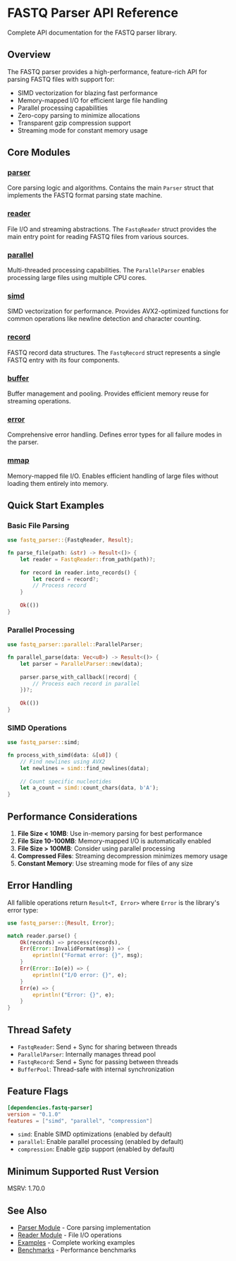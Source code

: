 # FASTQ Parser API Reference

Complete API documentation for the FASTQ parser library.

## Overview

The FASTQ parser provides a high-performance, feature-rich API for parsing FASTQ files with support for:
- SIMD vectorization for blazing fast performance
- Memory-mapped I/O for efficient large file handling
- Parallel processing capabilities
- Zero-copy parsing to minimize allocations
- Transparent gzip compression support
- Streaming mode for constant memory usage

## Core Modules

### [parser](./parser.md)
Core parsing logic and algorithms. Contains the main `Parser` struct that implements the FASTQ format parsing state machine.

### [reader](./reader.md)
File I/O and streaming abstractions. The `FastqReader` struct provides the main entry point for reading FASTQ files from various sources.

### [parallel](./parallel.md)
Multi-threaded processing capabilities. The `ParallelParser` enables processing large files using multiple CPU cores.

### [simd](./simd.md)
SIMD vectorization for performance. Provides AVX2-optimized functions for common operations like newline detection and character counting.

### [record](./record.md)
FASTQ record data structures. The `FastqRecord` struct represents a single FASTQ entry with its four components.

### [buffer](./buffer.md)
Buffer management and pooling. Provides efficient memory reuse for streaming operations.

### [error](./error.md)
Comprehensive error handling. Defines error types for all failure modes in the parser.

### [mmap](./mmap.md)
Memory-mapped file I/O. Enables efficient handling of large files without loading them entirely into memory.

## Quick Start Examples

### Basic File Parsing

```rust
use fastq_parser::{FastqReader, Result};

fn parse_file(path: &str) -> Result<()> {
    let reader = FastqReader::from_path(path)?;
    
    for record in reader.into_records() {
        let record = record?;
        // Process record
    }
    
    Ok(())
}
```

### Parallel Processing

```rust
use fastq_parser::parallel::ParallelParser;

fn parallel_parse(data: Vec<u8>) -> Result<()> {
    let parser = ParallelParser::new(data);
    
    parser.parse_with_callback(|record| {
        // Process each record in parallel
    })?;
    
    Ok(())
}
```

### SIMD Operations

```rust
use fastq_parser::simd;

fn process_with_simd(data: &[u8]) {
    // Find newlines using AVX2
    let newlines = simd::find_newlines(data);
    
    // Count specific nucleotides
    let a_count = simd::count_chars(data, b'A');
}
```

## Performance Considerations

1. **File Size < 10MB**: Use in-memory parsing for best performance
2. **File Size 10-100MB**: Memory-mapped I/O is automatically enabled
3. **File Size > 100MB**: Consider using parallel processing
4. **Compressed Files**: Streaming decompression minimizes memory usage
5. **Constant Memory**: Use streaming mode for files of any size

## Error Handling

All fallible operations return `Result<T, Error>` where `Error` is the library's error type:

```rust
use fastq_parser::{Result, Error};

match reader.parse() {
    Ok(records) => process(records),
    Err(Error::InvalidFormat(msg)) => {
        eprintln!("Format error: {}", msg);
    }
    Err(Error::Io(e)) => {
        eprintln!("I/O error: {}", e);
    }
    Err(e) => {
        eprintln!("Error: {}", e);
    }
}
```

## Thread Safety

- `FastqReader`: Send + Sync for sharing between threads
- `ParallelParser`: Internally manages thread pool
- `FastqRecord`: Send + Sync for passing between threads
- `BufferPool`: Thread-safe with internal synchronization

## Feature Flags

```toml
[dependencies.fastq-parser]
version = "0.1.0"
features = ["simd", "parallel", "compression"]
```

- `simd`: Enable SIMD optimizations (enabled by default)
- `parallel`: Enable parallel processing (enabled by default)
- `compression`: Enable gzip support (enabled by default)

## Minimum Supported Rust Version

MSRV: 1.70.0

## See Also

- [Parser Module](./parser.md) - Core parsing implementation
- [Reader Module](./reader.md) - File I/O operations
- [Examples](../examples/) - Complete working examples
- [Benchmarks](../benches/) - Performance benchmarks